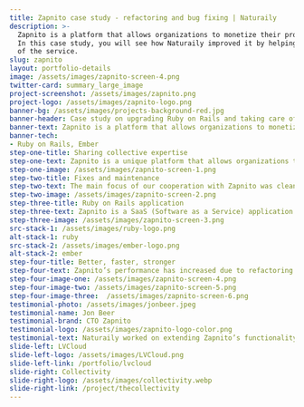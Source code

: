```yaml
---
title: Zapnito case study - refactoring and bug fixing | Naturaily
description: >-
  Zapnito is a platform that allows organizations to monetize their professional expertise.
  In this case study, you will see how Naturaily improved it by helping in taking care
  of the service.
slug: zapnito
layout: portfolio-details
image: /assets/images/zapnito-screen-4.png
twitter-card: summary_large_image
project-screenshot: /assets/images/zapnito.png
project-logo: /assets/images/zapnito-logo.png
banner-bg: /assets/images/projects-background-red.jpg
banner-header: Case study on upgrading Ruby on Rails and taking care of the service.
banner-text: Zapnito is a platform that allows organizations to monetize their professional expertise. In this case study, you will see how Naturaily improved it by helping in taking care of the service.
banner-tech:
- Ruby on Rails, Ember
step-one-title: Sharing collective expertise
step-one-text: Zapnito is a unique platform that allows organizations to share and monetize their professional, collective expertise with other companies and clients. With too much work on their hands, Zapnito sought for skilled and precise on-demand developers. Scaling up their IT team in order to acquire help with the small things allowed them to focus on the bigger picture of their product. Naturaily took on the challenge.
step-one-image: /assets/images/zapnito-screen-1.png
step-two-title: Fixes and maintenance
step-two-text: The main focus of our cooperation with Zapnito was cleaning up the code and refactoring service’s features. Our team upgraded Ruby on Rails version on the client’s side and performed several bug fixing. Apart from that, Naturaily was in charge of general maintenance of the service and adding cosmetic touches.
step-two-image: /assets/images/zapnito-screen-2.png
step-three-title: Ruby on Rails application
step-three-text: Zapnito is a SaaS (Software as a Service) application. It uses Ruby on Rails on the server-side, users are welcomed with Ember.js on frontend-side. PostgreSQL was used as the database system, Sendgrid as the email service.<br><br>The project has been managed using Kanban methodology.
step-three-image: /assets/images/zapnito-screen-3.png
src-stack-1: /assets/images/ruby-logo.png
alt-stack-1: ruby
src-stack-2: /assets/images/ember-logo.png
alt-stack-2: ember
step-four-title: Better, faster, stronger
step-four-text: Zapnito’s performance has increased due to refactoring and bug fixing. The service now utilizes a much more secure version of Ruby on Rails.
step-four-image-one: /assets/images/zapnito-screen-4.png
step-four-image-two: /assets/images/zapnito-screen-5.png
step-four-image-three:  /assets/images/zapnito-screen-6.png
testimonial-photo: /assets/images/jonbeer.jpeg
testimonial-name: Jon Beer
testimonial-brand: CTO Zapnito
testimonial-logo: /assets/images/zapnito-logo-color.png
testimonial-text: Naturaily worked on extending Zapnito’s functionality by developing new features and upgrade of our stack. They significantly helped us with the maintenance work. Naturaily’s responsiveness is exceptional. We were frequently updated with where things stand. While they could improve in terms of English language skills, we feel that they are an extended part of our team.
slide-left: LVCloud
slide-left-logo: /assets/images/LVCloud.png
slide-left-link: /portfolio/lvcloud
slide-right: Collectivity
slide-right-logo: /assets/images/collectivity.webp
slide-right-link: /project/thecollectivity
---
```

